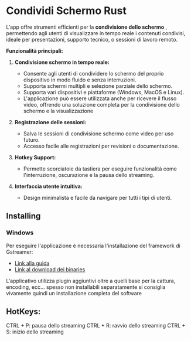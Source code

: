 Condividi Schermo Rust
======================

L'app offre strumenti efficienti per la  **condivisione dello schermo** , permettendo agli utenti di visualizzare in tempo reale i contenuti condivisi, ideale per presentazioni, supporto tecnico, o sessioni di lavoro remoto.

**Funzionalità principali:**

1. **Condivisione schermo in tempo reale:**

   * Consente agli utenti di condividere lo schermo del proprio dispositivo in modo fluido e senza interruzioni.
   * Supporta schermi multipli e selezione parziale dello schermo.
   * Supporta vari dispositivi e piattaforme (Windows, MacOS e Linux).
   * L'applicazione può essere utilizzata anche per ricevere il flusso video, offrendo una soluzione completa per la condivisione dello schermo e la visualizzazione
2. **Registrazione delle sessioni:**

   * Salva le sessioni di condivisione schermo come video per uso futuro.
   * Accesso facile alle registrazioni per revisioni o documentazione.
3. **Hotkey Support:**

   * Permette scorciatoie da tastiera per eseguire funzionalità come l'interruzione, oscurazione e la pausa dello streaming.
4. **Interfaccia utente intuitiva:**

   * Design minimalista e facile da navigare per tutti i tipi di utenti.

## Installing

### Windows

Per eseguire l'applicazione è necessaria l'installazione del framework di Gstreamer:

* [Link alla guida](https://gstreamer.freedesktop.org/documentation/installing/on-windows.html?gi-language=c)
* [Link al download dei binaries](https://gstreamer.freedesktop.org/download/#windows)

L'applicativo utilizza plugin aggiuntivi oltre a quelli base per la cattura, encoding, ecc... spesso non installabili separatamente
si consiglia vivamente quindi un installazione completa del software

## HotKeys:

CTRL + P: pausa dello streaming
CTRL + R: ravvio dello streaming
CTRL + S: inizio dello streaming
